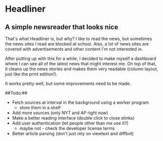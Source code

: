 # Headliner #
## A simple newsreader that looks nice ##

That's what Headliner is, but why? I like to read the news, but sometimes the news sites I read are blocked at school. Also, a lot of news sites are covered with advertisements and other content I'm not interested in. 

After putting up with this for a while, I decided to make myself a dashboard where I can see all of the latest news that might interest me. On top of that, it cleans up the news stories and makes them very readable (column layout, just like the print edition!).

It works pretty well, but some improvements need to be made.

##Todo:##

* Fetch sources at interval in the background using a worker program
	* store them in a shelf
* Add more sources (only NYT and AP right now)
* Make a better reading interface (double click to close stinks)
* Add user authentication (let people other than me use it?)
	* maybe not - check the developer license terms
* Better article parsing (don't just rely on viewtext and diffbot)

